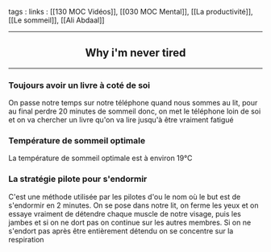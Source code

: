 tags : 
links : [[130 MOC Vidéos]], [[030 MOC Mental]], [[La productivité]], [[Le sommeil]], [[Ali Abdaal]]

****

<h2 style="text-align: center;"> Why i'm never tired </h2>

****


### Toujours avoir un livre à coté de soi

On passe notre temps sur notre téléphone quand nous sommes au lit, pour au final perdre 20 minutes de sommeil donc, on met le téléphone loin de soi et on va chercher un livre qu'on va lire jusqu'à être vraiment fatigué

### Température de sommeil optimale

La température de sommeil optimale est à environ 19°C


### La stratégie pilote pour s'endormir

C'est une méthode utilisée par les pilotes d'ou le nom où le but est de s'endormir en 2 minutes. On se pose dans notre lit, on ferme les yeux et on essaye vraiment de détendre chaque muscle de notre visage, puis les jambes et si on ne dort pas on continue sur les autres membres. Si on ne s'endort pas après être entièrement détendu on se concentre sur la respiration
